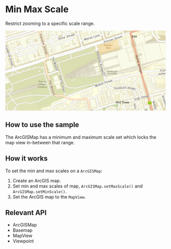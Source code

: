 # Min Max Scale

Restrict zooming to a specific scale range.

![](MinMaxScale.png)

## How to use the sample

The ArcGISMap has a minimum and maximum scale set which locks the map view in-between that range.

## How it works

To set the min and max scales on a `ArcGISMap`:


  1. Create an ArcGIS map.
  2. Set min and max scales of map, `ArcGISMap.setMaxScale()` and `ArcGISMap.setMinScale()`.
  3. Set the ArcGIS map to the `MapView`.


## Relevant API


  * ArcGISMap
  * Basemap
  * MapView
  * Viewpoint



